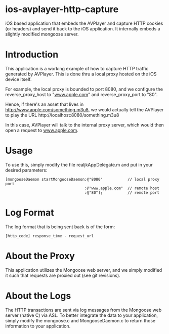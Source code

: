 ios-avplayer-http-capture
=========================

iOS based application that embeds the AVPlayer and capture HTTP cookies (or headers) and send it back to the iOS application.  It internally embeds a slightly modified mongoose server.


Introduction
============

This application is a working example of how to capture HTTP traffic generated by AVPlayer.  This is done thru a local proxy hosted on the iOS device itself.

For example, the local proxy is bounded to port 8080, and we configure the reverse_proxy_host to "www.apple.com" and reverse_proxy_port to "80".

Hence, if there's an asset that lives in http://www.apple.com/something.m3u8, we would actually tell the AVPlayer to play the URL http://localhost:8080/something.m3u8

In this case, AVPlayer will talk to the internal proxy server, which would then open a request to www.apple.com.


Usage
=====

To use this, simply modify the file realjkAppDelegate.m and put in your desired parameters:

    [mongooseDaemon startMongooseDaemon:@"8080"           // local proxy port
                                       :@"www.apple.com"  // remote host
                                       :@"80"];           // remote port


Log Format
==========

The log format that is being sent back is of the form:

    [http_code] response_time - request_url


About the Proxy
===============

This application utilizes the Mongoose web server, and we simply modified it such that requests are proxied out (see git revisions).


About the Logs
==============

The HTTP transactions are sent via log messages from the Mongoose web server (native C) via ASL.  To better integrate the data to your application, simply modify the mongoose.c and MongooseDaemon.c to return those information to your application.


